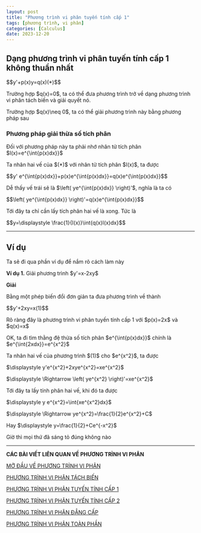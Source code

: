```yaml
---
layout: post
title: "Phương trình vi phân tuyến tính cấp 1"
tags: [phương trình, vi phân]
categories: [Calculus]
date: 2023-12-20
---
```


<h2>Dạng phương trình vi phân tuyến tính cấp 1 không thuần nhất</h2>

<p>$$y'+p(x)y=q(x)(*)$$</p>

<p>Trường hợp $q(x)=0$, ta có thể đưa phương trình trở về dạng phương trình vi phân tách biến và giải quyết nó.</p>
<!--more-->
<p>Trường hợp $q(x)\neq 0$, ta có thể giải phương trình này bằng phương pháp sau</p>

<h3>Phương pháp giải thừa số tích phân</h3>
<p>Đối với phương pháp này ta phải nhớ nhân tử tích phân $I(x)=e^{\int{p(x)dx}}$ </p>
<p>Ta nhân hai vế của $(*)$ với nhân tử tích phân $I(x)$, ta được</p>
<p>$$y' e^{\int{p(x)dx}}+p(x)e^{\int{p(x)dx}}=q(x)e^{\int{p(x)dx}}$$</p>
<p>Dễ thấy vế trái sẽ là $\left( ye^{\int{p(x)dx}} \right)'$, nghĩa là ta có</p>
<p>$$\left( ye^{\int{p(x)dx}} \right)'=q(x)e^{\int{p(x)dx}}$$</p>
<p>Tới đây ta chỉ cần lấy tích phân hai vế là xong. Tức là </p>
<p>$$y=\displaystyle \frac{1}{I(x)}\int{q(x)I(x)dx}$$</p>
<hr>
<h2>Ví dụ</h2>
<p>Ta sẽ đi qua phần ví dụ để nắm rõ cách làm này</p>

<p><b>Ví dụ 1.</b> Giải phương trình $y'=x-2xy$</p>

<p><b>Giải</b></p>
<p>Bằng một phép biến đổi đơn giản ta đưa phương trình về thành</p>
<p>$$y'+2xy=x(1)$$</p>
<p>Rõ ràng đây là phương trình vi phân tuyến tính cấp 1 với  $p(x)=2x$ và $q(x)=x$</p>
<p>OK, ta đi tìm thằng đệ thừa số tích phân $e^{\int{p(x)dx}}$ chính là $e^{\int{2xdx}}=e^{x^2}$</p>
<p>Ta nhân hai vế của phương trình $(1)$ cho $e^{x^2}$, ta được</p>
<p>$\displaystyle y'e^{x^2}+2xye^{x^2}=xe^{x^2}$</p>
<p>$\displaystyle \Rightarrow \left( ye^{x^2} \right)'=xe^{x^2}$</p>
<p>Tới đây ta lấy tính phân hai vế, khi đó ta được</p>
<p>$\displaystyle y e^{x^2}=\int{xe^{x^2}dx}$</p>
<p>$\displaystyle \Rightarrow ye^{x^2}=\frac{1}{2}e^{x^2}+C$</p>
<p>Hay $\displaystyle y=\frac{1}{2}+Ce^{-x^2}$</p>
<p>Giờ thì mọi thứ đã sáng tỏ đúng không nào</p>
<hr>
  <p><b>CÁC BÀI VIẾT LIÊN QUAN VỀ PHƯƠNG TRÌNH VI PHÂN</b></p>
  <p><a href="/blog/mo-dau-ve-phuong-trinh-vi-phan.html">MỞ ĐẦU VỀ PHƯƠNG TRÌNH VI PHÂN</a></p>
  <p><a  href="/blog/phuong-trinh-vi-phan-tach-bien.html">PHƯƠNG TRÌNH VI PHÂN TÁCH BIẾN</a></p>
 <p><a href="/blog/phuong-trinh-vi-phan-tuyen-tinh-cap-1.html">PHƯƠNG TRÌNH VI PHÂN TUYẾN TÍNH CẤP 1</a></p>
 <p><a href="/blog/phuong-trinh-vi-phan-tuyen-tinh-cap-2.html">PHƯƠNG TRÌNH VI PHÂN TUYẾN TÍNH CẤP 2</a></p>
  <p><a href="/blog/phuong-trinh-vi-phan-dang-cap.html">PHƯƠNG TRÌNH VI PHÂN ĐẲNG CẤP</a></p>
  <p><a href="/blog/phuong-trinh-vi-phan-toan-phan.html">PHƯƠNG TRÌNH VI PHÂN TOÀN PHẦN</a></p>

